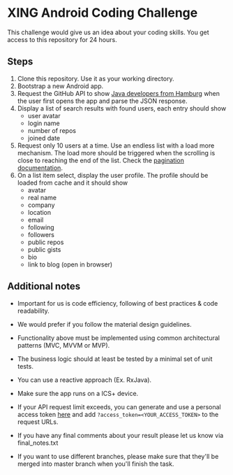 XING Android Coding Challenge
=============================

This challenge would give us an idea about your coding skills. You get access to this
repository for 24 hours.

Steps
-----

1. Clone this repository. Use it as your working directory.
2. Bootstrap a new Android app.
3. Request the GitHub API to show [Java developers from Hamburg][1] when the user first
   opens the app and parse the JSON response.
4. Display a list of search results with found users, each entry should show
    - user avatar
    - login name
    - number of repos
    - joined date
5. Request only 10 users at a time. Use an endless list with a load more mechanism. The
   load more should be triggered when the scrolling is close to reaching the end of the
   list. Check the [pagination documentation][2].
6. On a list item select, display the user profile. The profile should be loaded from cache and it
   should show
    - avatar
    - real name
    - company
    - location
    - email
    - following
    - followers
    - public repos
    - public gists
    - bio
    - link to blog (open in browser)

Additional notes
----------------

- Important for us is code efficiency, following of best practices & code readability.
- We would prefer if you follow the material design guidelines.
- Functionality above must be implemented using common architectural patterns (MVC, MVVM or MVP).
- The business logic should at least be tested by a minimal set of unit tests.
- You can use a reactive approach (Ex. RxJava).
- Make sure the app runs on a ICS+ device.
- If your API request limit exceeds, you can generate and use a personal access token
  [here](https://github.com/settings/applications) and add
`?access_token=<YOUR_ACCESS_TOKEN>` to the request URLs.
- If you have any final comments about your result please let us know via final_notes.txt
- If you want to use different branches, please make sure that they'll be merged into master branch when you'll finish the task.


  [1]: https://developer.github.com/v3/search/#search-users
  [2]: https://developer.github.com/v3/#pagination